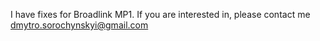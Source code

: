 I have fixes for Broadlink MP1. 
If you are interested in, please contact me dmytro.sorochynskyi@gmail.com
